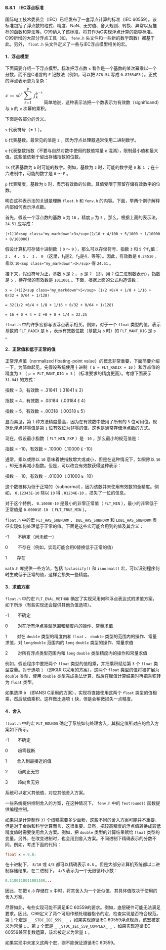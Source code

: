 #### B.8.1　IEC浮点标准

国际电工技术委员会（IEC）已经发布了一套浮点计算的标准（IEC 60559）。该标准包括了浮点数的格式、精度、NaN、无穷值、舍入规则、转换、异常以及推荐的函数和算法等。C99纳入了该标准，将其作为C实现浮点计算的指导标准。C99新增的大部分浮点工具（如， `fenv.h` 头文件和一些新的数学函数）都基于此。另外， `float.h` 头文件定义了一些与IEC浮点模型相关的宏。

#### 1．浮点模型

下面简要介绍一下浮点模型。标准把浮点数 `x` 看作是一个基数的某次幂乘以一个分数，而不是C语言的 `E` 记数法（例如，可以把 `876.54` 写成 `0.87654E3` ）。正式的浮点表示更为复杂：



![104.gif](../images/104.gif)
简单地说，这种表示法把一个数表示为有效数（significand）与 `b` 的 `e` 次幂的乘积。

下面是各部分的含义。

`s` 代表符号（± `1` ）。

`b` 代表基数。最常见的值是 `2` ，因为浮点处理器通常使用二进制数学。

`e` 代表整数指数（不要与自然对数中使用的数值常量 `e` 混淆），限制最小值和最大值。这些值依赖于留出存储指数的位数。

`fk` 代表基数为 `b` 时可能的数字。例如，基数为 `2` 时，可能的数字是 `0` 和 `1` ；在十六进制中，可能的数字是 `0` ～ `F` 。

`p` 代表精度，基数为 `b` 时，表示有效数的位数。其值受限于预留存储有效数字的位数。

明白这种表示法的关键是理解 `float.h` 和 `fenv.h` 的内容。下面，举两个例子解释内部如何表示浮点数。

首先，假设一个浮点数的基数 `b` 为 `10` ，精度 `p` 为 `5` 。那么，根据上面的表示法， `24.51` 应写成：

`(+1)10<sup class="my_markdown">3</sup>(2/10 + 4/100 + 5/1000 + 1/10000 + 0/100000)`

假设计算机可存储十进制数（ `0` ～ `9` ），那么可以存储符号、指数 `3` 和 `5` 个f<sub class="my_markdown">k</sub>值： `2` 、 `4` 、 `5` 、 `1` 、 `0` （这里，f<sub>1</sub>是2，f<sub>2</sub>是4，等等）。因此，有效数是 `0.24510` ，乘以 `10<sup class="my_markdown">3</sup>` 得 `24.51` 。

接下来，假设符号为正，基数 `b` 是 `2` ， `p` 是 `7` （即，用 `7` 位二进制数表示），指数是 `5` ，待存储的有效数是 `1011001` 。下面，根据上面的公式构造该数：

`x = (+1)2<sup class="my_markdown">5</sup> (1/2 +0/4 + 1/8 + 1/16 + 0/32 + 0/64 + 1/128)`

`= 32(1/2 +0/4 + 1/8 + 1/16 + 0/32 + 0/64 + 1/128)`

`= 16 + 0 + 4 + 2 +0 + 0 + 1/4 = 22.25`

`float.h` 中的许多宏都与该浮点表示相关。例如，对于一个 `float` 类型的值，表示基数的 `FLT_RADIX` 是 `b` ，表示有效数位数（基数为 `b` 时）的 `FLT_MANT_DIG` 是 `p` 。

#### 2．正常值和低于正常的值

正常浮点值（normalized floating-point value）的概念非常重要，下面简要介绍一下。为简单起见，先假设系统使用十进制（ `b = FLT_RADIX = 10` ）和浮点值的精度为 `5` （ `p = FLT_MANT_DIG = 5` ）（标准要求的精度更高）。考虑下面表示 `31.841` 的方式：

指数 = 3，有效数 = .31841（.31841
`E`
3）

指数 = 4，有效数 = .03184（.03184
`E`
4）

指数 = 5，有效数 = .00318（.00318
`E`
5）

显而易见，第 `1` 种方法精度最高，因为在有效数中使用了所有的 `5` 位可用位。规范化浮点非零值是第 `1` 位有效位为非零的值，这也是通常存储浮点数的方式。

现在，假设最小指数（ `FLT_MIN_EXP` ）是 `-10` ，那么最小的规范值是：

指数 = -10，有效数 = .10000（.10000
`E`
-10）

通常，乘以或除以 `10` 意味着使指数增大或减小，但是在这种情况下，如果除以 `10` ，却无法再减小指数。但是，可以改变有效数获得这种表示：

指数 = -10，有效数 = .01000（.01000
`E`
-10）

这个数被称为低于正常的（subnormal），因为该数并未使用有效数的全精度。例如， `0.12343E-10` 除以 `10` 得 `.01234E-10` ，损失了一位的信息。

对于这个特例， `0.1000E-10` 是最小的非零正常值（ `FLT_MIN` ），最小的非零低于正常值是 `0.00001E-10` （ `FLT_TRUE_MIN` ）。

`float.h` 中的宏 `FLT_HAS_SUBNURM` 、 `DBL_HAS_SUBNORM` 和 `LDBL_HAS_SUBNORM` 表征实现如何处理低于正常的值。下面是这些宏可能会用到的值及其含义：

-1　　不确定（尚未统一）

0　　 不存在（例如，实现可能会用0替换低于正常的值）

1　　 存在

`math.h` 库提供一些方法，包括 `fpclassify()` 和 `isnormal()` 宏，可以识别程序何时生成低于正常的值，这样会损失一些精度。

#### 3．求值方案

`float.h` 中的宏 `FLT_EVAL_METHOD` 确定了实现采用何种浮点表达式的求值方案，如下所示（有些实现还会提供其他负值选项）。

-1　　不确定

0　　 对在所有浮点类型范围和精度内的操作、常量求值

1　　 对在 `double` 类型的精度内和 `float` 、 `double` 类型的范围内的操作、常量求值，对 `longdouble` 范围内的 `long`   `double` 类型的操作、常量求值

2　　 对所有浮点类型范围内和 `long`   `double` 类型精度内的操作和常量求值

例如，假设程序中要把两个 `float` 类型的值相乘，并把乘积赋给第 `3` 个 `float` 类型变量。对于选项 `1` （即K&R C采用的方案），这两个 `float` 类型的值将被扩展为 `double` 类型，使用 `double` 类型完成乘法计算，然后在赋值计算结果时再把乘积转为 `float` 类型。

如果选择 `0` （即ANSI C采用的方案），实现将直接使用这两个 `float` 类型的值相乘，然后赋值乘积。这样做比选项 `1` 快，但是会稍微损失一点精度。

#### 4．舍入

`float.h` 中的宏 `FLT_ROUNDS` 确定了系统如何处理舍入，其指定值所对应的舍入方案如下所示。

-1　　不确定

0　　 趋零截断

1　　 舍入到最接近的值

2　　 趋向正无穷

3　　 趋向负无穷

系统可以定义其他值，对应其他舍入方案。

一些系统提供控制舍入的方案，在这种情况下， `fenv.h` 中的 `festround()` 函数提供编程控制。

如果只是计算制作 `37` 个蛋糕需要多少面粉，这些不同的舍入方案可能并不重要，但是对于金融和科学计算而言，这很重要。显然，把较高精度的浮点值转换成较低精度值时需要使用舍入方案。例如，把 `double` 类型的计算结果赋给 `float` 类型的变量。另外，在改变进制时，也会用到舍入方案。不同进制下精确表示的分数不同。例如，考虑下面的代码：

```c
float x = 0.8;
```

在十进制下， `8/10` 或 `4/5` 都可以精确表示 `0.8` 。但是大部分计算机系统都以二进制存储结果，在二进制下， `4/5` 表示为一个无限循环小数：

```c
0.1100110011001100...
```

因此，在把 `0.8` 存储在 `x` 中时，将其舍入为一个近似值，其具体值取决于使用的舍入方案。

尽管如此，有些实现可能不满足IEC 60559的要求。例如，底层硬件可能无法满足要求。因此，C99定义了两个可用作预处理器指令的宏，检查实现是否符合规范。第 `1` 个宏是 `_ _STDC_IEC_559_ _` ，如果实现遵循IEC 60559浮点规范，该宏被定义为常量 `1` 。第 `2` 个宏是 `_ _STDC_IEC_559_COMPLEX_ _` ，如果实现遵循IEC 60559兼容复数运算，该宏被定义为常量 `1` 。

如果实现中未定义这两个宏，则不能保证遵循IEC 60559。

